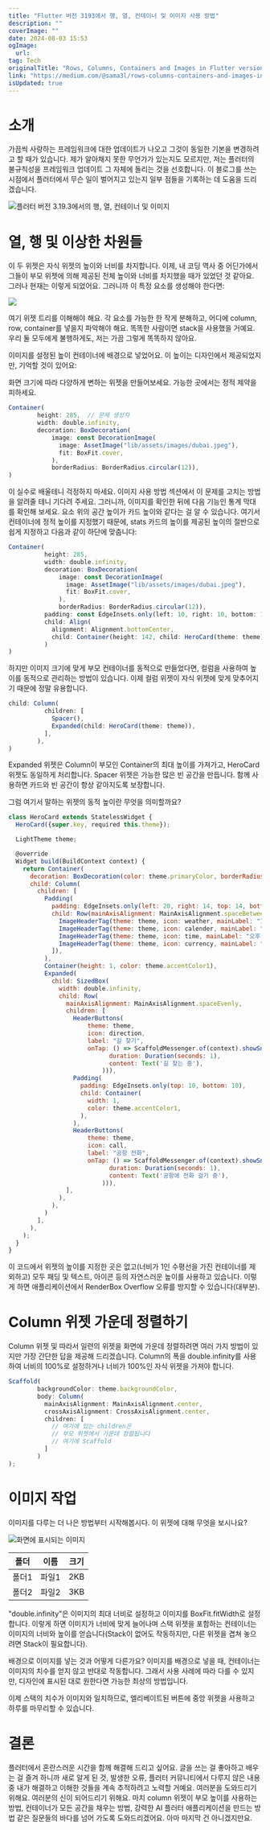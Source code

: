 ```yaml
---
title: "Flutter 버전 3193에서 행, 열, 컨테이너 및 이미지 사용 방법"
description: ""
coverImage: ""
date: 2024-08-03 15:53
ogImage:
  url:
tag: Tech
originalTitle: "Rows, Columns, Containers and Images in Flutter version 3193"
link: "https://medium.com/@sama3l/rows-columns-containers-and-images-in-flutter-version-3-19-3-673cd401b3f0"
isUpdated: true
---
```


# 소개

가끔씩 사랑하는 프레임워크에 대한 업데이트가 나오고 그것이 동일한 기본을 변경하려고 할 때가 있습니다. 제가 알아채지 못한 무언가가 있는지도 모르지만, 저는 플러터의 불규칙성을 프레임워크 업데이트 그 자체에 돌리는 것을 선호합니다. 이 블로그를 쓰는 시점에서 플러터에서 무슨 일이 벌어지고 있는지 일부 점들을 기록하는 데 도움을 드리겠습니다.

![플러터 버전 3.19.3에서의 행, 열, 컨테이너 및 이미지](/assets/img/RowsColumnsContainersandImagesinFlutterversion3193_0.png)

# 열, 행 및 이상한 차원들

<!-- seedividend - 사각형 -->

<ins class="adsbygoogle"
     style="display:block"
     data-ad-client="ca-pub-4877378276818686"
     data-ad-slot="1898504329"
     data-ad-format="auto"
     data-full-width-responsive="true"></ins>

<script>
     (adsbygoogle = window.adsbygoogle || []).push({});
</script>

이 두 위젯은 자식 위젯의 높이와 너비를 차지합니다. 이제, 내 코딩 역사 중 어딘가에서 그들이 부모 위젯에 의해 제공된 전체 높이와 너비를 차지했을 때가 있었던 것 같아요. 그러나 현재는 이렇게 되었어요. 그러니까 이 특정 요소를 생성해야 한다면:

<img src="/assets/img/RowsColumnsContainersandImagesinFlutterversion3193_1.png" />

여기 위젯 트리를 이해해야 해요. 각 요소를 가능한 한 작게 분해하고, 어디에 column, row, container를 넣을지 파악해야 해요. 똑똑한 사람이면 stack을 사용했을 거예요. 우리 둘 모두에게 불행하게도, 저는 가끔 그렇게 똑똑하지 않아요.

이미지를 설정된 높이 컨테이너에 배경으로 넣었어요. 이 높이는 디자인에서 제공되었지만, 기억할 것이 있어요:

<!-- seedividend - 사각형 -->

<ins class="adsbygoogle"
     style="display:block"
     data-ad-client="ca-pub-4877378276818686"
     data-ad-slot="1898504329"
     data-ad-format="auto"
     data-full-width-responsive="true"></ins>

<script>
     (adsbygoogle = window.adsbygoogle || []).push({});
</script>

화면 크기에 따라 다양하게 변하는 위젯을 만들어보세요. 가능한 곳에서는 정적 제약을 피하세요.

```js
Container(
        height: 285,  // 문제 생성자
        width: double.infinity,
        decoration: BoxDecoration(
            image: const DecorationImage(
              image: AssetImage("lib/assets/images/dubai.jpeg"),
              fit: BoxFit.cover,
            ),
            borderRadius: BorderRadius.circular(12)),
)
```

이 실수로 배울테니 걱정하지 마세요. 이미지 사용 방법 섹션에서 이 문제를 고치는 방법을 알려줄 테니 기다려 주세요. 그러니까, 이미지를 확인한 뒤에 다음 기능인 통계 막대를 확인해 보세요. 요소 위의 공간 높이가 카드 높이와 같다는 걸 알 수 있습니다. 여기서 컨테이너에 정적 높이를 지정했기 때문에, stats 카드의 높이를 제공된 높이의 절반으로 쉽게 지정하고 다음과 같이 하단에 맞춥니다:

```js
Container(
          height: 285,
          width: double.infinity,
          decoration: BoxDecoration(
              image: const DecorationImage(
                image: AssetImage("lib/assets/images/dubai.jpeg"),
                fit: BoxFit.cover,
              ),
              borderRadius: BorderRadius.circular(12)),
          padding: const EdgeInsets.only(left: 10, right: 10, bottom: 10),
          child: Align(
            alignment: Alignment.bottomCenter,
            child: Container(height: 142, child: HeroCard(theme: theme)),
          )
)
```

<!-- seedividend - 사각형 -->

<ins class="adsbygoogle"
     style="display:block"
     data-ad-client="ca-pub-4877378276818686"
     data-ad-slot="1898504329"
     data-ad-format="auto"
     data-full-width-responsive="true"></ins>

<script>
     (adsbygoogle = window.adsbygoogle || []).push({});
</script>

하지만 이미지 크기에 맞게 부모 컨테이너를 동적으로 만들었다면, 컬럼을 사용하여 높이를 동적으로 관리하는 방법이 있습니다. 이제 컬럼 위젯이 자식 위젯에 맞게 맞추어지기 때문에 정말 유용합니다.

```js
child: Column(
          children: [
            Spacer(),
            Expanded(child: HeroCard(theme: theme)),
          ],
        ),
)
```

Expanded 위젯은 Column이 부모인 Container의 최대 높이를 가져가고, HeroCard 위젯도 동일하게 처리합니다. Spacer 위젯은 가능한 많은 빈 공간을 만듭니다. 함께 사용하면 카드와 빈 공간이 항상 같아지도록 보장합니다.

그럼 여기서 말하는 위젯의 동적 높이란 무엇을 의미할까요?

<!-- seedividend - 사각형 -->

<ins class="adsbygoogle"
     style="display:block"
     data-ad-client="ca-pub-4877378276818686"
     data-ad-slot="1898504329"
     data-ad-format="auto"
     data-full-width-responsive="true"></ins>

<script>
     (adsbygoogle = window.adsbygoogle || []).push({});
</script>

```js
class HeroCard extends StatelessWidget {
  HeroCard({super.key, required this.theme});

  LightTheme theme;

  @override
  Widget build(BuildContext context) {
    return Container(
      decoration: BoxDecoration(color: theme.primaryColor, borderRadius: BorderRadius.circular(10)),
      child: Column(
        children: [
          Padding(
            padding: EdgeInsets.only(left: 20, right: 14, top: 14, bottom: 10),
            child: Row(mainAxisAlignment: MainAxisAlignment.spaceBetween, children: [
              ImageHeaderTag(theme: theme, icon: weather, mainLabel: "19℃", secondaryLabel: "흐림"),
              ImageHeaderTag(theme: theme, icon: calender, mainLabel: "1월 30일", secondaryLabel: "월"),
              ImageHeaderTag(theme: theme, icon: time, mainLabel: "오후 8:45", secondaryLabel: "GMT+4"),
              ImageHeaderTag(theme: theme, icon: currency, mainLabel: "AED", secondaryLabel: "1\$ = 3.67 AD"),
            ]),
          ),
          Container(height: 1, color: theme.accentColor1),
          Expanded(
            child: SizedBox(
              width: double.infinity,
              child: Row(
                mainAxisAlignment: MainAxisAlignment.spaceEvenly,
                children: [
                  HeaderButtons(
                      theme: theme,
                      icon: direction,
                      label: "길 찾기",
                      onTap: () => ScaffoldMessenger.of(context).showSnackBar(SnackBar(
                            duration: Duration(seconds: 1),
                            content: Text('길 찾는 중'),
                          ))),
                  Padding(
                    padding: EdgeInsets.only(top: 10, bottom: 10),
                    child: Container(
                      width: 1,
                      color: theme.accentColor1,
                    ),
                  ),
                  HeaderButtons(
                      theme: theme,
                      icon: call,
                      label: "공항 전화",
                      onTap: () => ScaffoldMessenger.of(context).showSnackBar(SnackBar(
                            duration: Duration(seconds: 1),
                            content: Text('공항에 전화 걸기 중'),
                          ))),
                ],
              ),
            ),
          )
        ],
      ),
    );
  }
}
```

이 코드에서 위젯의 높이를 지정한 곳은 없고(너비가 1인 수평선을 가진 컨테이너를 제외하고) 모두 패딩 및 텍스트, 아이콘 등의 자연스러운 높이를 사용하고 있습니다. 이렇게 하면 애플리케이션에서 RenderBox Overflow 오류를 방지할 수 있습니다(대부분).

# Column 위젯 가운데 정렬하기

Column 위젯 및 따라서 일련의 위젯을 화면에 가운데 정렬하려면 여러 가지 방법이 있지만 가장 간단한 답을 제공해 드리겠습니다. Column의 폭을 double.infinity를 사용하여 너비의 100%로 설정하거나 너비가 100%인 자식 위젯을 가져야 합니다.

<!-- seedividend - 사각형 -->

<ins class="adsbygoogle"
     style="display:block"
     data-ad-client="ca-pub-4877378276818686"
     data-ad-slot="1898504329"
     data-ad-format="auto"
     data-full-width-responsive="true"></ins>

<script>
     (adsbygoogle = window.adsbygoogle || []).push({});
</script>

```js
Scaffold(
        backgroundColor: theme.backgroundColor,
        body: Column(
          mainAxisAlignment: MainAxisAlignment.center,
          crossAxisAlignment: CrossAxisAlignment.center,
          children: [
            // 여기에 있는 children은
            // 부모 위젯에서 가운데 정렬됩니다
            // 여기에 Scaffold
          ]
        )
);
```

# 이미지 작업

이미지를 다루는 더 나은 방법부터 시작해봅시다. 이 위젯에 대해 무엇을 보시나요?

![화면에 표시되는 이미지](/assets/img/RowsColumnsContainersandImagesinFlutterversion3193_2.png)

<!-- seedividend - 사각형 -->

<ins class="adsbygoogle"
     style="display:block"
     data-ad-client="ca-pub-4877378276818686"
     data-ad-slot="1898504329"
     data-ad-format="auto"
     data-full-width-responsive="true"></ins>

<script>
     (adsbygoogle = window.adsbygoogle || []).push({});
</script>

| 폴더  | 이름  | 크기 |
| ----- | ----- | ---- |
| 폴더1 | 파일1 | 2KB  |
| 폴더2 | 파일2 | 3KB  |

<!-- seedividend - 사각형 -->

<ins class="adsbygoogle"
     style="display:block"
     data-ad-client="ca-pub-4877378276818686"
     data-ad-slot="1898504329"
     data-ad-format="auto"
     data-full-width-responsive="true"></ins>

<script>
     (adsbygoogle = window.adsbygoogle || []).push({});
</script>

"double.infinity"은 이미지의 최대 너비로 설정하고 이미지를 BoxFit.fitWidth로 설정합니다. 이렇게 하면 이미지가 너비에 맞게 늘어나며 스택 위젯을 포함하는 컨테이너는 이미지의 너비와 높이를 얻습니다(Stack이 없어도 작동하지만, 다른 위젯을 겹쳐 놓으려면 Stack이 필요합니다).

배경으로 이미지를 넣는 것과 어떻게 다른가요? 이미지를 배경으로 넣을 때, 컨테이너는 이미지의 치수를 얻지 않고 반대로 작동합니다. 그래서 사용 사례에 따라 다를 수 있지만, 디자인에 표시된 대로 원한다면 가능한 최상의 방법입니다.

이제 스택의 치수가 이미지와 일치하므로, 엘리베이트된 버튼에 중앙 위젯을 사용하고 하루를 마무리할 수 있습니다.

# 결론

<!-- seedividend - 사각형 -->

<ins class="adsbygoogle"
     style="display:block"
     data-ad-client="ca-pub-4877378276818686"
     data-ad-slot="1898504329"
     data-ad-format="auto"
     data-full-width-responsive="true"></ins>

<script>
     (adsbygoogle = window.adsbygoogle || []).push({});
</script>

플러터에서 혼란스러운 시간을 함께 해결해 드리고 싶어요. 글을 쓰는 걸 좋아하고 배우는 걸 즐겨 하니까 새로 알게 된 것, 발생한 오류, 플러터 커뮤니티에서 다루지 않은 내용 중 내가 해결하고 이해한 것들을 계속 추적하려고 노력할 거예요. 여러분을 도와드리기 위해요. 여러분의 신이 되어드리기 위해요. 마치 column 위젯이 부모 높이를 사용하는 방법, 컨테이너가 모든 공간을 채우는 방법, 강력한 AI 플러터 애플리케이션을 만드는 방법 같은 질문들의 바다를 넘어 가도록 도와드리겠어요. 아마 마지막 건 아니겠지만요.

